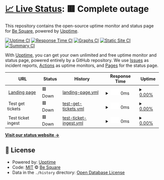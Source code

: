 # [📈 Live Status](https://Be-Square.github.io/upptime): <!--live status--> **🟥 Complete outage**

This repository contains the open-source uptime monitor and status page for [Be Square](https://Be-Square.github.io/upptime), powered by [Upptime](https://github.com/upptime/upptime).

[![Uptime CI](https://github.com/koj-co/upptime/workflows/Uptime%20CI/badge.svg)](https://github.com/koj-co/upptime/actions?query=workflow%3A%22Uptime+CI%22)
[![Response Time CI](https://github.com/koj-co/upptime/workflows/Response%20Time%20CI/badge.svg)](https://github.com/koj-co/upptime/actions?query=workflow%3A%22Response+Time+CI%22)
[![Graphs CI](https://github.com/koj-co/upptime/workflows/Graphs%20CI/badge.svg)](https://github.com/koj-co/upptime/actions?query=workflow%3A%22Graphs+CI%22)
[![Static Site CI](https://github.com/koj-co/upptime/workflows/Static%20Site%20CI/badge.svg)](https://github.com/koj-co/upptime/actions?query=workflow%3A%22Static+Site+CI%22)
[![Summary CI](https://github.com/koj-co/upptime/workflows/Summary%20CI/badge.svg)](https://github.com/koj-co/upptime/actions?query=workflow%3A%22Summary+CI%22)

With [Upptime](https://upptime.js.org), you can get your own unlimited and free uptime monitor and status page, powered entirely by a GitHub repository. We use [Issues](https://github.com/Be-Square/upptime/issues) as incident reports, [Actions](https://github.com/Be-Square/upptime/actions) as uptime monitors, and [Pages](https://Be-Square.github.io/upptime) for the status page.

<!--start: status pages-->
<!-- This summary is generated by Upptime (https://github.com/upptime/upptime) -->
<!-- Do not edit this manually, your changes will be overwritten -->
<!-- prettier-ignore -->
| URL | Status | History | Response Time | Uptime |
| --- | ------ | ------- | ------------- | ------ |
| <img alt="" src="https://icons.duckduckgo.com/ip3/www.besquare.live.ico" height="13"> [Landing page](https://www.besquare.live) | 🟥 Down | [landing-page.yml](https://github.com/Be-Square/upptime/commits/HEAD/history/landing-page.yml) | <details><summary><img alt="Response time graph" src="./graphs/landing-page/response-time-week.png" height="20"> 0ms</summary><br><a href="https://Be-Square.github.io/upptime/history/landing-page"><img alt="Response time 598" src="https://img.shields.io/endpoint?url=https%3A%2F%2Fraw.githubusercontent.com%2FBe-Square%2Fupptime%2FHEAD%2Fapi%2Flanding-page%2Fresponse-time.json"></a><br><a href="https://Be-Square.github.io/upptime/history/landing-page"><img alt="24-hour response time 0" src="https://img.shields.io/endpoint?url=https%3A%2F%2Fraw.githubusercontent.com%2FBe-Square%2Fupptime%2FHEAD%2Fapi%2Flanding-page%2Fresponse-time-day.json"></a><br><a href="https://Be-Square.github.io/upptime/history/landing-page"><img alt="7-day response time 0" src="https://img.shields.io/endpoint?url=https%3A%2F%2Fraw.githubusercontent.com%2FBe-Square%2Fupptime%2FHEAD%2Fapi%2Flanding-page%2Fresponse-time-week.json"></a><br><a href="https://Be-Square.github.io/upptime/history/landing-page"><img alt="30-day response time 649" src="https://img.shields.io/endpoint?url=https%3A%2F%2Fraw.githubusercontent.com%2FBe-Square%2Fupptime%2FHEAD%2Fapi%2Flanding-page%2Fresponse-time-month.json"></a><br><a href="https://Be-Square.github.io/upptime/history/landing-page"><img alt="1-year response time 701" src="https://img.shields.io/endpoint?url=https%3A%2F%2Fraw.githubusercontent.com%2FBe-Square%2Fupptime%2FHEAD%2Fapi%2Flanding-page%2Fresponse-time-year.json"></a></details> | <details><summary><a href="https://Be-Square.github.io/upptime/history/landing-page">0.00%</a></summary><a href="https://Be-Square.github.io/upptime/history/landing-page"><img alt="All-time uptime 98.35%" src="https://img.shields.io/endpoint?url=https%3A%2F%2Fraw.githubusercontent.com%2FBe-Square%2Fupptime%2FHEAD%2Fapi%2Flanding-page%2Fuptime.json"></a><br><a href="https://Be-Square.github.io/upptime/history/landing-page"><img alt="24-hour uptime 0.00%" src="https://img.shields.io/endpoint?url=https%3A%2F%2Fraw.githubusercontent.com%2FBe-Square%2Fupptime%2FHEAD%2Fapi%2Flanding-page%2Fuptime-day.json"></a><br><a href="https://Be-Square.github.io/upptime/history/landing-page"><img alt="7-day uptime 0.00%" src="https://img.shields.io/endpoint?url=https%3A%2F%2Fraw.githubusercontent.com%2FBe-Square%2Fupptime%2FHEAD%2Fapi%2Flanding-page%2Fuptime-week.json"></a><br><a href="https://Be-Square.github.io/upptime/history/landing-page"><img alt="30-day uptime 65.25%" src="https://img.shields.io/endpoint?url=https%3A%2F%2Fraw.githubusercontent.com%2FBe-Square%2Fupptime%2FHEAD%2Fapi%2Flanding-page%2Fuptime-month.json"></a><br><a href="https://Be-Square.github.io/upptime/history/landing-page"><img alt="1-year uptime 95.78%" src="https://img.shields.io/endpoint?url=https%3A%2F%2Fraw.githubusercontent.com%2FBe-Square%2Fupptime%2FHEAD%2Fapi%2Flanding-page%2Fuptime-year.json"></a></details>
| <img alt="" src="https://icons.duckduckgo.com/ip3/null.ico" height="13"> Test get tickets | 🟥 Down | [test-get-tickets.yml](https://github.com/Be-Square/upptime/commits/HEAD/history/test-get-tickets.yml) | <details><summary><img alt="Response time graph" src="./graphs/test-get-tickets/response-time-week.png" height="20"> 0ms</summary><br><a href="https://Be-Square.github.io/upptime/history/test-get-tickets"><img alt="Response time 130" src="https://img.shields.io/endpoint?url=https%3A%2F%2Fraw.githubusercontent.com%2FBe-Square%2Fupptime%2FHEAD%2Fapi%2Ftest-get-tickets%2Fresponse-time.json"></a><br><a href="https://Be-Square.github.io/upptime/history/test-get-tickets"><img alt="24-hour response time 0" src="https://img.shields.io/endpoint?url=https%3A%2F%2Fraw.githubusercontent.com%2FBe-Square%2Fupptime%2FHEAD%2Fapi%2Ftest-get-tickets%2Fresponse-time-day.json"></a><br><a href="https://Be-Square.github.io/upptime/history/test-get-tickets"><img alt="7-day response time 0" src="https://img.shields.io/endpoint?url=https%3A%2F%2Fraw.githubusercontent.com%2FBe-Square%2Fupptime%2FHEAD%2Fapi%2Ftest-get-tickets%2Fresponse-time-week.json"></a><br><a href="https://Be-Square.github.io/upptime/history/test-get-tickets"><img alt="30-day response time 124" src="https://img.shields.io/endpoint?url=https%3A%2F%2Fraw.githubusercontent.com%2FBe-Square%2Fupptime%2FHEAD%2Fapi%2Ftest-get-tickets%2Fresponse-time-month.json"></a><br><a href="https://Be-Square.github.io/upptime/history/test-get-tickets"><img alt="1-year response time 131" src="https://img.shields.io/endpoint?url=https%3A%2F%2Fraw.githubusercontent.com%2FBe-Square%2Fupptime%2FHEAD%2Fapi%2Ftest-get-tickets%2Fresponse-time-year.json"></a></details> | <details><summary><a href="https://Be-Square.github.io/upptime/history/test-get-tickets">0.00%</a></summary><a href="https://Be-Square.github.io/upptime/history/test-get-tickets"><img alt="All-time uptime 98.28%" src="https://img.shields.io/endpoint?url=https%3A%2F%2Fraw.githubusercontent.com%2FBe-Square%2Fupptime%2FHEAD%2Fapi%2Ftest-get-tickets%2Fuptime.json"></a><br><a href="https://Be-Square.github.io/upptime/history/test-get-tickets"><img alt="24-hour uptime 0.00%" src="https://img.shields.io/endpoint?url=https%3A%2F%2Fraw.githubusercontent.com%2FBe-Square%2Fupptime%2FHEAD%2Fapi%2Ftest-get-tickets%2Fuptime-day.json"></a><br><a href="https://Be-Square.github.io/upptime/history/test-get-tickets"><img alt="7-day uptime 0.00%" src="https://img.shields.io/endpoint?url=https%3A%2F%2Fraw.githubusercontent.com%2FBe-Square%2Fupptime%2FHEAD%2Fapi%2Ftest-get-tickets%2Fuptime-week.json"></a><br><a href="https://Be-Square.github.io/upptime/history/test-get-tickets"><img alt="30-day uptime 65.25%" src="https://img.shields.io/endpoint?url=https%3A%2F%2Fraw.githubusercontent.com%2FBe-Square%2Fupptime%2FHEAD%2Fapi%2Ftest-get-tickets%2Fuptime-month.json"></a><br><a href="https://Be-Square.github.io/upptime/history/test-get-tickets"><img alt="1-year uptime 95.80%" src="https://img.shields.io/endpoint?url=https%3A%2F%2Fraw.githubusercontent.com%2FBe-Square%2Fupptime%2FHEAD%2Fapi%2Ftest-get-tickets%2Fuptime-year.json"></a></details>
| <img alt="" src="https://icons.duckduckgo.com/ip3/null.ico" height="13"> Test ticket ingest | 🟥 Down | [test-ticket-ingest.yml](https://github.com/Be-Square/upptime/commits/HEAD/history/test-ticket-ingest.yml) | <details><summary><img alt="Response time graph" src="./graphs/test-ticket-ingest/response-time-week.png" height="20"> 0ms</summary><br><a href="https://Be-Square.github.io/upptime/history/test-ticket-ingest"><img alt="Response time 245" src="https://img.shields.io/endpoint?url=https%3A%2F%2Fraw.githubusercontent.com%2FBe-Square%2Fupptime%2FHEAD%2Fapi%2Ftest-ticket-ingest%2Fresponse-time.json"></a><br><a href="https://Be-Square.github.io/upptime/history/test-ticket-ingest"><img alt="24-hour response time 0" src="https://img.shields.io/endpoint?url=https%3A%2F%2Fraw.githubusercontent.com%2FBe-Square%2Fupptime%2FHEAD%2Fapi%2Ftest-ticket-ingest%2Fresponse-time-day.json"></a><br><a href="https://Be-Square.github.io/upptime/history/test-ticket-ingest"><img alt="7-day response time 0" src="https://img.shields.io/endpoint?url=https%3A%2F%2Fraw.githubusercontent.com%2FBe-Square%2Fupptime%2FHEAD%2Fapi%2Ftest-ticket-ingest%2Fresponse-time-week.json"></a><br><a href="https://Be-Square.github.io/upptime/history/test-ticket-ingest"><img alt="30-day response time 297" src="https://img.shields.io/endpoint?url=https%3A%2F%2Fraw.githubusercontent.com%2FBe-Square%2Fupptime%2FHEAD%2Fapi%2Ftest-ticket-ingest%2Fresponse-time-month.json"></a><br><a href="https://Be-Square.github.io/upptime/history/test-ticket-ingest"><img alt="1-year response time 246" src="https://img.shields.io/endpoint?url=https%3A%2F%2Fraw.githubusercontent.com%2FBe-Square%2Fupptime%2FHEAD%2Fapi%2Ftest-ticket-ingest%2Fresponse-time-year.json"></a></details> | <details><summary><a href="https://Be-Square.github.io/upptime/history/test-ticket-ingest">0.00%</a></summary><a href="https://Be-Square.github.io/upptime/history/test-ticket-ingest"><img alt="All-time uptime 35.76%" src="https://img.shields.io/endpoint?url=https%3A%2F%2Fraw.githubusercontent.com%2FBe-Square%2Fupptime%2FHEAD%2Fapi%2Ftest-ticket-ingest%2Fuptime.json"></a><br><a href="https://Be-Square.github.io/upptime/history/test-ticket-ingest"><img alt="24-hour uptime 0.00%" src="https://img.shields.io/endpoint?url=https%3A%2F%2Fraw.githubusercontent.com%2FBe-Square%2Fupptime%2FHEAD%2Fapi%2Ftest-ticket-ingest%2Fuptime-day.json"></a><br><a href="https://Be-Square.github.io/upptime/history/test-ticket-ingest"><img alt="7-day uptime 0.00%" src="https://img.shields.io/endpoint?url=https%3A%2F%2Fraw.githubusercontent.com%2FBe-Square%2Fupptime%2FHEAD%2Fapi%2Ftest-ticket-ingest%2Fuptime-week.json"></a><br><a href="https://Be-Square.github.io/upptime/history/test-ticket-ingest"><img alt="30-day uptime 0.00%" src="https://img.shields.io/endpoint?url=https%3A%2F%2Fraw.githubusercontent.com%2FBe-Square%2Fupptime%2FHEAD%2Fapi%2Ftest-ticket-ingest%2Fuptime-month.json"></a><br><a href="https://Be-Square.github.io/upptime/history/test-ticket-ingest"><img alt="1-year uptime 0.00%" src="https://img.shields.io/endpoint?url=https%3A%2F%2Fraw.githubusercontent.com%2FBe-Square%2Fupptime%2FHEAD%2Fapi%2Ftest-ticket-ingest%2Fuptime-year.json"></a></details>

<!--end: status pages-->

[**Visit our status website →**](https://Be-Square.github.io/upptime)

## 📄 License

- Powered by: [Upptime](https://github.com/upptime/upptime)
- Code: [MIT](./LICENSE) © [Be Square](https://Be-Square.github.io/upptime)
- Data in the `./history` directory: [Open Database License](https://opendatacommons.org/licenses/odbl/1-0/)
